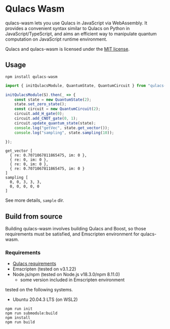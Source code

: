 # Qulacs Wasm

qulacs-wasm lets you use Qulacs in JavaScript via WebAssembly. It provides a convenient syntax similar to Qulacs on Python in JavaScript/TypeScript, and aims an efficient way to manipulate quantum computation on JavaScript runtime environment.

Qulacs and qulacs-wasm is licensed under the [MIT license](https://github.com/qulacs/qulacs/blob/master/LICENSE).

## Usage

```
npm install qulacs-wasm
```

```javascript
import { initQulacsModule, QuantumState, QuantumCircuit } from "qulacs-wasm";

initQulacsModule(S).then(_ => {
    const state = new QuantumState(2);
    state.set_zero_state();
    const circuit = new QuantumCircuit(2);
    circuit.add_H_gate(0);
    circuit.add_CNOT_gate(0, 1);
    circuit.update_quantum_state(state);
    console.log("getVec", state.get_vector());
    console.log("sampling", state.sampling(10));

});
```

```
get_vector [
  { re: 0.7071067811865475, im: 0 },
  { re: 0, im: 0 },
  { re: 0, im: 0 },
  { re: 0.7071067811865475, im: 0 }
]
sampling [
  0, 0, 3, 3, 3,
  0, 0, 0, 0, 0
]
```

See more details, `sample` dir.

## Build from source

Building qulacs-wasm involves building Qulacs and Boost, so those requirements must be satisfied, and Emscripten environment for qulacs-wasm.

### Requirements

- [Qulacs requirements](https://github.com/qulacs/qulacs#requirements)
- Emscripten (tested on v3.1.22)
- Node.js/npm (tested on Node.js v18.3.0/npm 8.11.0)
  - some version included in Emscripten environment

tested on the following systems.

- Ubuntu 20.04.3 LTS (on WSL2)

```
npm run init
npm run submodule:build
npm install
npm run build
```

